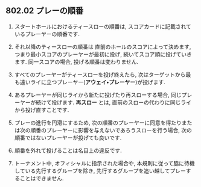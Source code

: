 ## 802.02 プレーの順番

1. スタートホールにおけるティースローの順番は,
スコアカードに記載されているプレーヤーの順番です.

1. それ以降のティースローの順番は
直前のホールのスコアによって決めます,
つまり最小スコアのプレーヤーが最初に投げ,
続いてスコア順に投げていきます.
同一スコアの場合, 投げる順番は変わりません.

1. すべてのプレーヤーがティースローを投げ終えたら,
次はターゲットから最も遠いライに立つプレーヤー(**アウェイ•プレーヤー**)が投げます.

1. あるプレーヤーが同じライから新たに投げたり再スローする場合, 同じプレーヤーが続けて投げます. **再スロー** とは, 直前のスローの代わりに同じライから投げ直すことです.

1. プレーの進行を円滑にするため,
次の順番のプレーヤーに同意を得たりまたは次の順番のプレーヤーに影響を与えないであろうスローを行う場合,
次の順番ではないプレーヤーが投げても良いです.

1. 順番を外れて投げることは名目上の違反です.

1. トーナメント中,
オフィシャルに指示された場合や,
本規則に従って脇に待機している先行するグループを除き,
先行するグループを追い越してプレーすることはできません.
